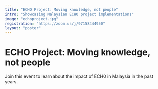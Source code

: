 ```yaml
---
title: "ECHO Project: Moving knowledge, not people"
intro: "Showcasing Malaysian ECHO project implementations"
image: "echoproject.jpg"
registration: "https://zoom.us/j/97158444950"
layout: "poster"
---
```


# ECHO Project: Moving knowledge, not people


Join this event to learn about the impact of ECHO in Malaysia in the past years.
